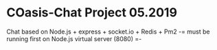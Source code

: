 # COasis-Chat Project 05.2019
Chat based on Node.js + express + socket.io + Redis + Pm2
-= must be running first on Node.js virtual server (8080) =-

